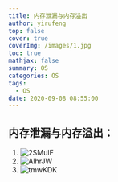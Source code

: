 ```yaml
---
title: 内存泄漏与内存溢出
author: yirufeng
top: false
cover: true
coverImg: /images/1.jpg
toc: true
mathjax: false
summary: OS
categories: OS
tags:
  - OS
date: 2020-09-08 08:55:00
---
```

## 内存泄漏与内存溢出：

1. ![2SMulF](https://gitee.com/yirufeng/images/raw/master/uPic/2SMulF.png)
2. ![AlhrJW](https://gitee.com/yirufeng/images/raw/master/uPic/AlhrJW.png)
3. ![tmwKDK](https://gitee.com/yirufeng/images/raw/master/uPic/tmwKDK.png)


